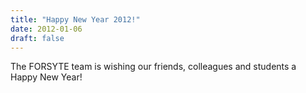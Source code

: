```yaml
---
title: "Happy New Year 2012!"
date: 2012-01-06
draft: false
---
```

<p>The FORSYTE team is wishing our friends, colleagues and students a Happy New Year!</p>

